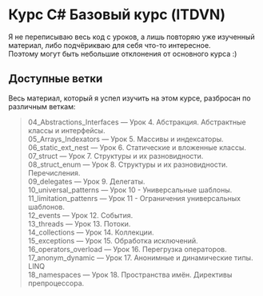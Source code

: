 # Курс C# Базовый курс (ITDVN)

Я не переписываю весь код с уроков, а лишь повторяю уже изученный материал, либо подчёрикваю для себя что-то интересное. <br />
Поэтому могут быть небольшие отклонения от основного курса :)

## Доступные ветки

Весь материал, который я успел изучить на этом курсе, разбросан по различным веткам:

> 04_Abstractions_Interfaces — Урок 4. Абстракция. Абстрактные классы и интерфейсы. <br />
> 05_Arrays_Indexators — Урок 5. Массивы и индексаторы. <br />
> 06_static_ext_nest — Урок 6. Статические и вложенные классы. <br />
> 07_struct — Урок 7. Структуры и их разновидности. <br />
> 08_struct_enum — Урок 8. Структуры и их разновидности. Перечисления.<br/>
> 09_delegates —  Урок 9. Делегаты. <br />
> 10_universal_patterns — Урок 10 - Универсальные шаблоны. <br />
> 11_limitation_pattenrs — Урок 11 - Ограничения универсальных шаблонов. <br />
> 12_events — Урок 12. События. <br />
> 13_threads — Урок 13. Потоки.<br />
> 14_collections —  Урок 14. Коллекции. <br />
> 15_exceptions — Урок 15. Обработка исключений. <br />
> 16_operators_overload —  Урок 16. Перегрузка операторов. <br />
> 17_anonym_dynamic — Урок 17. Анонимные и динамические типы. LINQ <br />
> 18_namespaces — Урок 18. Пространства имён. Директивы препроцессора. <br />
